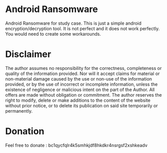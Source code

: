 # Android Ransomware
Android Ransomware for study case.
This is just a simple android encryption/decryption tool. It is not perfect and it does not work perfectly. You would need to create some workarounds.

# Disclaimer
The author assumes no responsibility for the correctness, completeness or quality of the information provided. Nor will it accept claims for material or non-material damage caused by the use or non-use of the information provided, or by the use of incorrect or incomplete information, unless the existence of negligence or malicious intent on the part of the Author. All offers are made without obligation or commitment. The author reserves the right to modify, delete or make additions to the content of the website without prior notice, or to delete its publication on said site temporarily or permanently.

# Donation
Feel free to donate :
bc1qycfqlr4k5smhkjdf8hkdkr4nsrgsf2xshkeadv
